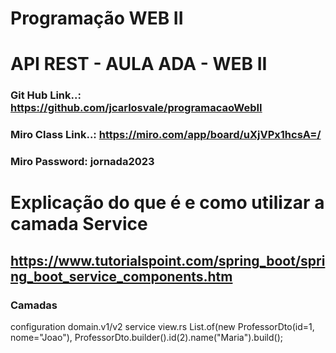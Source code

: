 # Programação WEB II

# API REST - AULA ADA - WEB II

### Git Hub Link..:  <https://github.com/jcarlosvale/programacaoWebII>

### Miro Class Link..: <https://miro.com/app/board/uXjVPx1hcsA=/>

### Miro Password: jornada2023

# Explicação do que é e como utilizar a camada Service

## <https://www.tutorialspoint.com/spring_boot/spring_boot_service_components.htm>

### Camadas

configuration
domain.v1/v2
service
view.rs
List.of(new ProfessorDto(id=1, nome="Joao"), ProfessorDto.builder().id(2).name("Maria").build();
